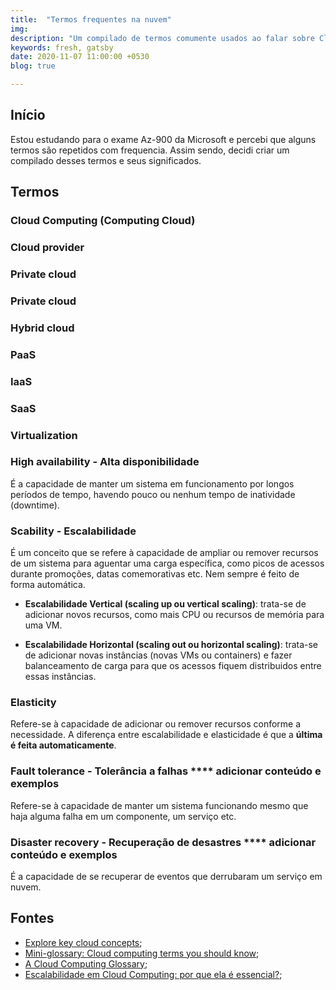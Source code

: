 ```yaml
---
title:  "Termos frequentes na nuvem"
img: 
description: "Um compilado de termos comumente usados ao falar sobre Cloud Computing"
keywords: fresh, gatsby
date: 2020-11-07 11:00:00 +0530
blog: true

---
```


## Início
Estou estudando para o exame Az-900 da Microsoft e percebi que alguns termos são repetidos com frequencia. Assim sendo, decidi criar um compilado desses termos e seus significados.

## Termos

### Cloud Computing (Computing Cloud)
### Cloud provider
### Private cloud
### Private cloud
### Hybrid cloud

### PaaS
### IaaS
### SaaS

### Virtualization

### High availability - Alta disponibilidade
É a capacidade de manter um sistema em funcionamento por longos períodos de tempo, havendo pouco ou nenhum tempo de inatividade (downtime).

### Scability - Escalabilidade
É um conceito que se refere à capacidade de ampliar ou remover recursos de um sistema para aguentar uma carga específica, como picos de acessos durante promoções, datas comemorativas etc. Nem sempre é feito de forma automática.

* **Escalabilidade Vertical (scaling up ou vertical scaling)**: trata-se de adicionar novos recursos, como mais CPU ou recursos de memória para uma VM.

* **Escalabilidade Horizontal (scaling out ou horizontal scaling)**: trata-se de adicionar novas instâncias (novas VMs ou containers) e fazer balanceamento de carga para que os acessos fiquem distribuidos entre essas instâncias.

### Elasticity
Refere-se à capacidade de adicionar ou remover recursos conforme a necessidade. A diferença entre escalabilidade e elasticidade é que a **última é feita automaticamente**.

### Fault tolerance - Tolerância a falhas **** adicionar conteúdo e exemplos
Refere-se à capacidade de manter um sistema funcionando mesmo que haja alguma falha em um componente, um serviço etc. 

### Disaster recovery - Recuperação de desastres **** adicionar conteúdo e exemplos
É a capacidade de se recuperar de eventos que derrubaram um serviço em nuvem. 

## Fontes
* [Explore key cloud concepts](https://docs.microsoft.com/en-us/learn/modules/discuss-why-cloud-services/4-explore-key-cloud-concepts);
* [Mini-glossary: Cloud computing terms you should know](https://www.techrepublic.com/blog/the-enterprise-cloud/mini-glossary-cloud-computing-terms-you-should-know/);
* [A Cloud Computing Glossary](https://www.cloudwatchhub.eu/cloud-computing-glossary-0);
* [Escalabilidade em Cloud Computing: por que ela é essencial?](https://www.fwc.com.br/blog/escalabilidade-em-cloud-computing-por-que-ela-e-essencial/);